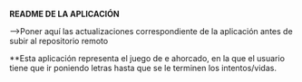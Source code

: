 **README DE LA APLICACIÓN**

-->Poner aquí las actualizaciones correspondiente de la aplicación antes de subir al repositorio remoto

**Esta aplicación representa el juego de e ahorcado, en la que el usuario tiene que ir poniendo letras hasta que se le terminen los intentos/vidas.